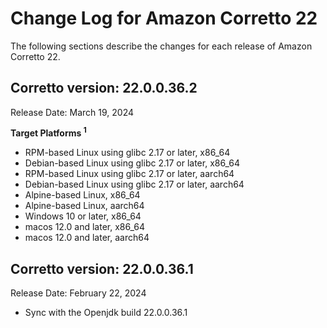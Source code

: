 # Change Log for Amazon Corretto 22

The following sections describe the changes for each release of Amazon Corretto 22.

## Corretto version: 22.0.0.36.2
Release Date: March 19, 2024

**Target Platforms <sup>1</sup>**


+ RPM-based Linux using glibc 2.17 or later, x86_64
+ Debian-based Linux using glibc 2.17 or later, x86_64
+ RPM-based Linux using glibc 2.17 or later, aarch64
+ Debian-based Linux using glibc 2.17 or later, aarch64
+ Alpine-based Linux, x86_64
+ Alpine-based Linux, aarch64
+ Windows 10 or later, x86_64
+ macos 12.0 and later, x86_64
+ macos 12.0 and later, aarch64

## Corretto version: 22.0.0.36.1
Release Date: February 22, 2024

+ Sync with the Openjdk build 22.0.0.36.1
